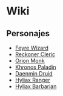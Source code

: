 # Wiki

## Personajes 
  - [Feyre Wizard]()
  - [Reckoner Cleric]()
  - [Orion Monk]()
  - [Khronos Paladin]()
  - [Daenmin Druid]()
  - [Hyliax Ranger](personajes/hyliax_ranger.md)
  - [Hyliax Barbarian](personajes/hyliax_barbarian.md)
